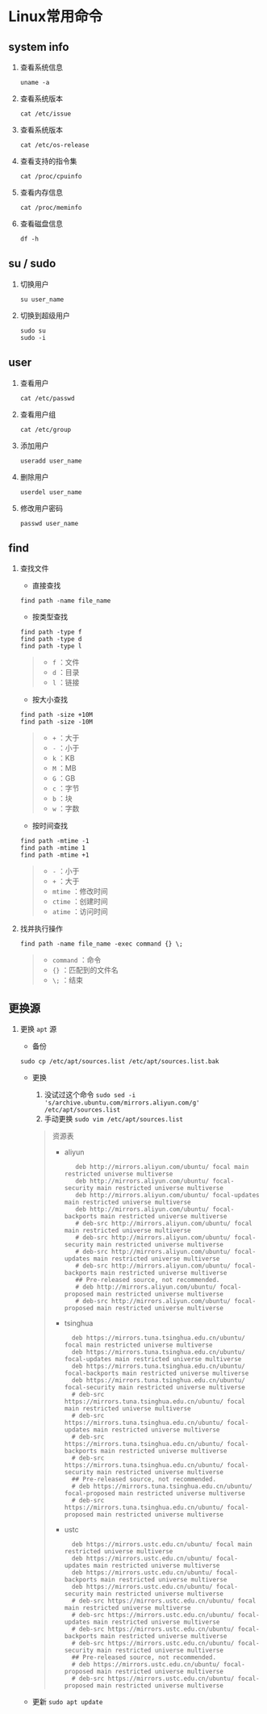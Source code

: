 # Linux常用命令

## system info

1. 查看系统信息

    ```shell
    uname -a
    ```

2. 查看系统版本

    ```shell
    cat /etc/issue
    ```

3. 查看系统版本

    ```shell
    cat /etc/os-release
    ```

4. 查看支持的指令集

    ```shell
    cat /proc/cpuinfo
    ```

5. 查看内存信息

    ```shell
    cat /proc/meminfo
    ```

6. 查看磁盘信息

    ```shell
    df -h
    ```

## su / sudo

1. 切换用户

    ```shell
    su user_name
    ```

2. 切换到超级用户

    ```shell
    sudo su
    sudo -i
    ```

## user

1. 查看用户

    ```shell
    cat /etc/passwd
    ```

2. 查看用户组

    ```shell
    cat /etc/group
    ```

3. 添加用户

    ```shell
    useradd user_name
    ```

4. 删除用户

    ```shell
    userdel user_name
    ```

5. 修改用户密码

    ```shell
    passwd user_name
    ```

## find

1. 查找文件
    - 直接查找

    ```shell
    find path -name file_name
    ```

    - 按类型查找

    ```shell
    find path -type f
    find path -type d
    find path -type l
    ```

    > - `f` ：文件
    > - `d` ：目录
    > - `l` ：链接
    - 按大小查找

    ```shell
    find path -size +10M
    find path -size -10M
    ```

    > - `+` ：大于
    > - `-` ：小于
    > - `k` ：KB
    > - `M` ：MB
    > - `G` ：GB
    > - `c` ：字节
    > - `b` ：块
    > - `w` ：字数
    - 按时间查找

    ```shell
    find path -mtime -1
    find path -mtime 1
    find path -mtime +1
    ```

    > - `-` ：小于
    > - `+` ：大于
    > - `mtime` ：修改时间
    > - `ctime` ：创建时间
    > - `atime` ：访问时间
2. 找并执行操作

    ```shell
    find path -name file_name -exec command {} \;
    ```

    > - `command` ：命令
    > - `{}` ：匹配到的文件名
    > - `\;` ：结束

## 更换源

1. 更换 `apt` 源
    - 备份

    ```shell
    sudo cp /etc/apt/sources.list /etc/apt/sources.list.bak
    ```

    - 更换
        1. 没试过这个命令
    `sudo sed -i 's/archive.ubuntu.com/mirrors.aliyun.com/g' /etc/apt/sources.list`
        2. 手动更换 `sudo vim /etc/apt/sources.list`
        > 资源表
        > - aliyun
        >
        >     ```shell
        >        deb http://mirrors.aliyun.com/ubuntu/ focal main restricted universe multiverse
        >        deb http://mirrors.aliyun.com/ubuntu/ focal-security main restricted universe multiverse
        >        deb http://mirrors.aliyun.com/ubuntu/ focal-updates main restricted universe multiverse
        >        deb http://mirrors.aliyun.com/ubuntu/ focal-backports main restricted universe multiverse
        >        # deb-src http://mirrors.aliyun.com/ubuntu/ focal main restricted universe multiverse
        >        # deb-src http://mirrors.aliyun.com/ubuntu/ focal-security main restricted universe multiverse
        >        # deb-src http://mirrors.aliyun.com/ubuntu/ focal-updates main restricted universe multiverse
        >        # deb-src http://mirrors.aliyun.com/ubuntu/ focal-backports main restricted universe multiverse
        >        ## Pre-released source, not recommended.
        >        # deb http://mirrors.aliyun.com/ubuntu/ focal-proposed main restricted universe multiverse
        >        # deb-src http://mirrors.aliyun.com/ubuntu/ focal-proposed main restricted universe multiverse
        > - tsinghua
        >
        >     ```shell
        >       deb https://mirrors.tuna.tsinghua.edu.cn/ubuntu/ focal main restricted universe multiverse
        >       deb https://mirrors.tuna.tsinghua.edu.cn/ubuntu/ focal-updates main restricted universe multiverse
        >       deb https://mirrors.tuna.tsinghua.edu.cn/ubuntu/ focal-backports main restricted universe multiverse
        >       deb https://mirrors.tuna.tsinghua.edu.cn/ubuntu/ focal-security main restricted universe multiverse
        >       # deb-src https://mirrors.tuna.tsinghua.edu.cn/ubuntu/ focal main restricted universe multiverse
        >       # deb-src https://mirrors.tuna.tsinghua.edu.cn/ubuntu/ focal-updates main restricted universe multiverse
        >       # deb-src https://mirrors.tuna.tsinghua.edu.cn/ubuntu/ focal-backports main restricted universe multiverse
        >       # deb-src https://mirrors.tuna.tsinghua.edu.cn/ubuntu/ focal-security main restricted universe multiverse
        >       ## Pre-released source, not recommended.
        >       # deb https://mirrors.tuna.tsinghua.edu.cn/ubuntu/ focal-proposed main restricted universe multiverse
        >       # deb-src https://mirrors.tuna.tsinghua.edu.cn/ubuntu/ focal-proposed main restricted universe multiverse
        > - ustc
        >
        >     ```shell
        >       deb https://mirrors.ustc.edu.cn/ubuntu/ focal main restricted universe multiverse
        >       deb https://mirrors.ustc.edu.cn/ubuntu/ focal-updates main restricted universe multiverse
        >       deb https://mirrors.ustc.edu.cn/ubuntu/ focal-backports main restricted universe multiverse
        >       deb https://mirrors.ustc.edu.cn/ubuntu/ focal-security main restricted universe multiverse
        >       # deb-src https://mirrors.ustc.edu.cn/ubuntu/ focal main restricted universe multiverse
        >       # deb-src https://mirrors.ustc.edu.cn/ubuntu/ focal-updates main restricted universe multiverse
        >       # deb-src https://mirrors.ustc.edu.cn/ubuntu/ focal-backports main restricted universe multiverse
        >       # deb-src https://mirrors.ustc.edu.cn/ubuntu/ focal-security main restricted universe multiverse
        >       ## Pre-released source, not recommended.
        >       # deb https://mirrors.ustc.edu.cn/ubuntu/ focal-proposed main restricted universe multiverse
        >       # deb-src https://mirrors.ustc.edu.cn/ubuntu/ focal-proposed main restricted universe multiverse

    - 更新 `sudo apt update`
